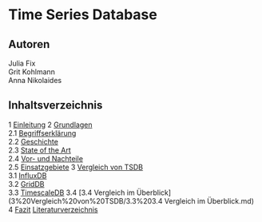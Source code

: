 # Time Series Database

## Autoren
Julia Fix\
Grit Kohlmann\
Anna Nikolaides

## Inhaltsverzeichnis
1 [Einleitung](1%20Einleitung.md)
2 [Grundlagen](2%20Grundlagen)\
2.1 [Begriffserklärung](2%20Grundlagen/2.1%20Begriffsklärung.md)\
2.2 [Geschichte](2%20Grundlagen/2.2%20Geschichte.md)\
2.3 [State of the Art](2%20Grundlagen/2.3%20State%20of%20the%20Art.md)\
2.4 [Vor- und Nachteile](2%20Grundlagen/2.4%20Vor-%20und%20Nachteile.md)\
2.5 [Einsatzgebiete](2%20Grundlagen/2.5%20Einsatzgebiete.md)
3 [Vergleich von TSDB](3%20Vergleich%20von%20TSDB)\
3.1 [InfluxDB](3%20Vergleich%20von%20TSDB/3.1%20InfluxDB.md)\
3.2 [GridDB](3%20Vergleich%20von%20TSDB/3.2%20GridDB.md)\
3.3 [TimescaleDB](3%20Vergleich%20von%20TSDB/3.3%20TimescaleDB.md)
3.4 [3.4 Vergleich im Überblick](3%20Vergleich%20von%20TSDB/3.3%203.4 Vergleich im Überblick.md)
4 [Fazit](4%20Fazit.md)
[Literaturverzeichnis](Literaturverzeichnis.md)
